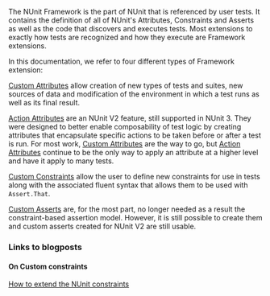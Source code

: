 The NUnit Framework is the part of NUnit that is referenced by user tests. It contains the definition of all of NUnit's Attributes, Constraints and Asserts as well as the code that discovers and executes tests. Most extensions to exactly how tests are recognized and how they execute are Framework extensions.

In this documentation, we refer to four different types of Framework extension:

[Custom Attributes](Custom-Attributes.md) allow creation of new types of tests and suites, new sources of data and modification of the environment in which a test runs as well as its final result.

[Action Attributes](Action-Attributes.md) are an NUnit V2 feature, still supported in NUnit 3. They were designed to better enable composability of test logic by creating attributes that encapsulate specific actions to be taken before or after a test is run. For most work, [Custom Attributes](Custom-Attributes.md) are the way to go, but [Action Attributes](Action-Attributes.md) continue to be the only way to apply an attribute at a higher level and have it apply to many tests.

[Custom Constraints](Custom-Constraints.md) allow the user to define new constraints for use in tests along with the associated fluent syntax that allows them to be used with `Assert.That`.

[Custom Asserts](Custom-Asserts.md) are, for the most part, no longer needed as a result the constraint-based assertion model. However, it is still possible to create them and custom asserts created for NUnit V2 are still usable.

### Links to blogposts

#### On Custom constraints
[How to extend the NUnit constraints](http://hermit.no/how-to-extend-the-nunit-constraints/)



